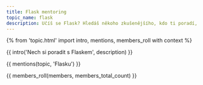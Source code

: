 ```yaml
---
title: Flask mentoring
topic_name: flask
description: Učíš se Flask? Hledáš někoho zkušenějšího, kdo ti poradí, když se zasekneš? Kdo ti ukáže správné postupy a nasměruje tě na kvalitní návody nebo kurzy?
---
```

{% from 'topic.html' import intro, mentions, members_roll with context %}

{{ intro('Nech si poradit s Flaskem', description) }}

{{ mentions(topic, 'Flasku') }}

{{ members_roll(members, members_total_count) }}
